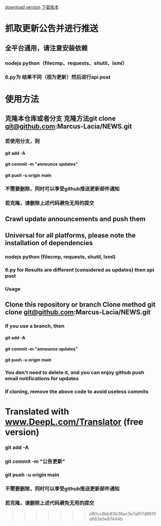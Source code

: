 
[download version](https://github.com/Marcus-Lacia/NEWS/releases/tag/V1.0)
[下载版本](https://github.com/Marcus-Lacia/NEWS/releases/tag/V1.0)


# 抓取更新公告并进行推送
## 全平台通用，请注意安装依赖
### nodejs  python（filecmp、requests、shutil、lxml）
### 6.py为 结果不同（视为更新）然后进行api post
# 使用方法
## 克隆本仓库或者分支  克隆方法git clone git@github.com:Marcus-Lacia/NEWS.git
### 若使用分支，则

#### git add -A 
#### git commit -m "announce updates"
#### git push -u origin main
### 不需要删除，同时可以享受github推送更新邮件通知
### 若克隆，请删除上述代码避免无用的提交

## Crawl update announcements and push them
## Universal for all platforms, please note the installation of dependencies
### nodejs python (filecmp, requests, shutil, lxml)
### 6.py for Results are different (considered as updates) then api post
### Usage
## Clone this repository or branch Clone method git clone git@github.com:Marcus-Lacia/NEWS.git
### If you use a branch, then
#### git add -A 
#### git commit -m "announce updates"
#### git push -u origin main
### You don't need to delete it, and you can enjoy github push email notifications for updates
### If cloning, remove the above code to avoid useless commits


Translated with www.DeepL.com/Translator (free version)
=======
### git add -A 
### git commit -m "公告更新"
### git push -u origin main
### 不需要删除，同时可以享受github推送更新邮件通知
### 若克隆，请删除上述代码避免无用的提交
>>>>>>> d80cc8bb83b38ac3e7a917d8910d683e5e87444b

